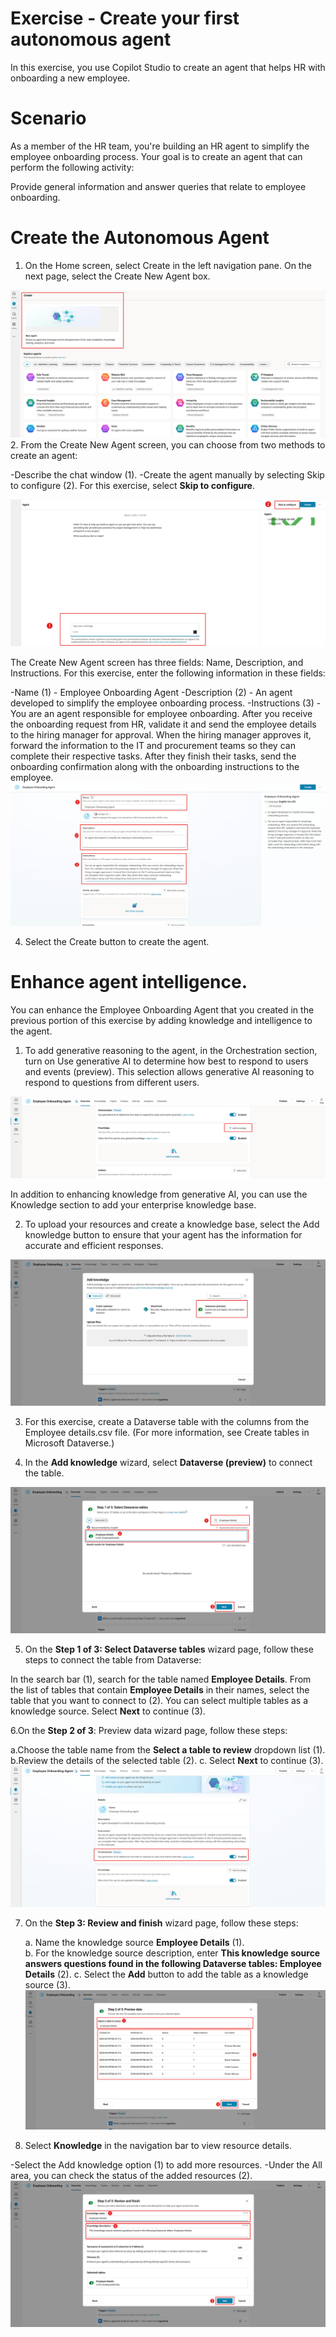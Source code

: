 # Exercise - Create your first autonomous agent

In this exercise, you use Copilot Studio to create an agent that helps HR with onboarding a new employee. 

# Scenario
As a member of the HR team, you're building an HR agent to simplify the employee onboarding process. Your goal is to create an agent that can perform the following activity:

Provide general information and answer queries that relate to employee onboarding.

# Create the Autonomous Agent
1. On the Home screen, select Create in the left navigation pane. On the next page, select the Create New Agent box.

![Create Autonomous Agent](../Images/exercise-create-autonomous-agent.svg)
2. From the Create New Agent screen, you can choose from two methods to create an agent:

-Describe the chat window (1).
-Create the agent manually by selecting Skip to configure (2).
For this exercise, select **Skip to configure**.

![Skip to Configure](../Images/exercise-create-autonomous-agent-skip.svg)

The Create New Agent screen has three fields: Name, Description, and Instructions. For this exercise, enter the following information in these fields:

-Name (1) - Employee Onboarding Agent
-Description (2) - An agent developed to simplify the employee onboarding process.
-Instructions (3) - You are an agent responsible for employee onboarding. After you receive the onboarding request from HR, validate it and send the employee details to the hiring manager for approval. When the hiring manager approves it, forward the information to the IT and procurement teams so they can complete their respective tasks. After they finish their tasks, send the onboarding confirmation along with the onboarding instructions to the employee.
![Agent Fields](../Images/exercise-create-autonomous-agent-fields.svg)

4. Select the Create button to create the agent.

# Enhance agent intelligence. 
You can enhance the Employee Onboarding Agent that you created in the previous portion of this exercise by adding knowledge and intelligence to the agent.

1. To add generative reasoning to the agent, in the Orchestration section, turn on Use generative AI to determine how best to respond to users and events (preview). This selection allows generative AI reasoning to respond to questions from different users.

![Add Knowledge](../Images/exercise-enhance-agent-intelligence-add-knowledge.svg) 

In addition to enhancing knowledge from generative AI, you can use the Knowledge section to add your enterprise knowledge base.

2. To upload your resources and create a knowledge base, select the Add knowledge button to ensure that your agent has the information for accurate and efficient responses.

![Dataverse Connection](../Images/exercise-enhance-agent-intelligence-dataverse-preview.svg) 

3. For this exercise, create a Dataverse table with the columns from the Employee details.csv file. (For more information, see Create tables in Microsoft Dataverse.)

4. In the **Add knowledge** wizard, select **Dataverse (preview)** to connect the table.

![Employee Interaction](../Images/exercise-enhance-agent-intelligence-employee-details.svg) 

5. On the **Step 1 of 3: Select Dataverse tables** wizard page, follow these steps to connect the table from Dataverse:

In the search bar (1), search for the table named **Employee Details**.
From the list of tables that contain **Employee Details** in their names, select the table that you want to connect to (2). You can select multiple tables as a knowledge source.
Select **Next** to continue (3).


6.On the **Step 2 of 3**: Preview data wizard page, follow these steps:

a.Choose the table name from the **Select a table to review** dropdown list (1).
b.Review the details of the selected table (2).
c. Select **Next** to continue (3).
![Orchestrate](../Images/exercise-enhance-agent-intelligence-orchestration.svg)

7. On the **Step 3: Review and finish** wizard page, follow these steps:

    a. Name the knowledge source **Employee Details** (1).  
    b. For the knowledge source description, enter **This knowledge source answers questions found in the following Dataverse tables: Employee Details** (2).
    c. Select the **Add** button to add the table as a knowledge source (3).
![Preview Data](../Images/exercise-enhance-agent-intelligence-preview-data.svg)
 

8. Select **Knowledge** in the navigation bar to view resource details.

-Select the Add knowledge option (1) to add more resources.
-Under the All area, you can check the status of the added resources (2).
![Review and Finalize](../Images/exercise-enhance-agent-intelligence-review-finish.svg) 




